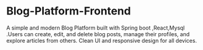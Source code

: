 # Blog-Platform-Frontend
A simple and modern Blog Platform built with Spring boot ,React,Mysql .Users can create, edit, and delete blog posts, manage their profiles, and explore articles from others. Clean UI and responsive design for all devices.
